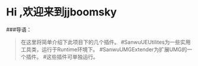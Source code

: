 # Hi ,欢迎来到jjboomsky
###导语：
>在这里将简单介绍下此项目下的几个插件。
#SanwuUEUtilites为一些实用工具类，运行于Runtime环境下。
#SanwuUMGExtender为扩展UMG的一个插件。
#这些插件可单独运行。
